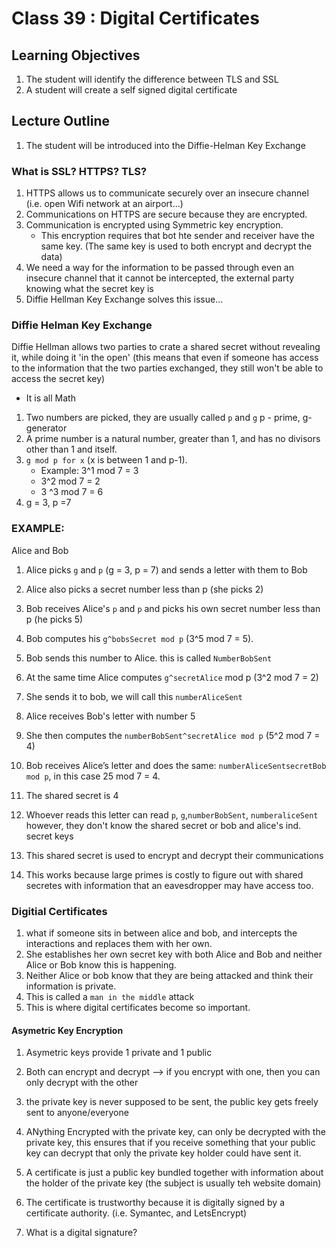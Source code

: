 # Class 39 : Digital Certificates


## Learning Objectives
1. The student will identify the difference between TLS and SSL
2. A student will create a self signed digital certificate

## Lecture Outline
1. The student will be introduced into the Diffie-Helman Key Exchange


### What is SSL? HTTPS? TLS?
1. HTTPS allows us to communicate securely over an insecure channel (i.e. open Wifi network at an airport...)
2. Communications on HTTPS are secure because they are encrypted. 
3. Communication is encrypted using Symmetric key encryption. 
	- This encryption requires that bot hte sender and receiver have the same key. (The same key is used to both encrypt and decrypt the data)
4. We need a way for the information to be passed through even an insecure channel that it cannot be intercepted, the external party knowing what the secret key is
5. Diffie Hellman Key Exchange solves this issue...

### Diffie Helman Key Exchange
Diffie Hellman allows two parties to crate a shared secret without revealing it, while doing it 'in the open' (this means that even if someone has access to the information that the two parties exchanged, 
they still won't  be able to access the secret key)
- It is all Math

1. Two numbers are picked, they are usually called `p` and `g` p - prime, g- generator
2. A prime number is a natural number, greater than 1, and has no divisors other than 1 and itself. 
3. `g mod p for x` (x is between 1 and p-1).
	- Example: 3^1 mod 7 = 3
	- 3^2 mod 7 = 2
	- 3 ^3 mod 7 = 6
4. g = 3, p =7


### EXAMPLE:
Alice and Bob
1. Alice picks `g` and `p` (g = 3, p = 7) and sends a letter with them to Bob
2. Alice also picks a secret number less than p (she picks 2)

3. Bob receives Alice's `p` and `p` and picks his own secret number less than p (he picks 5)
4. Bob computes his `g^bobsSecret mod p` (3^5 mod 7 = 5). 
5. Bob sends this number to Alice. this is called `NumberBobSent`

6. At the same time Alice computes `g^secretAlice` mod p (3^2 mod 7 = 2)
7. She sends it to bob, we will call this `numberAliceSent`

8. Alice receives Bob's letter with number 5
9. She then computes the `numberBobSent^secretAlice mod p` (5^2 mod 7 = 4)

10. Bob receives Alice’s letter and does the same: `numberAliceSentsecretBob mod p`, in this case 25 mod 7 = 4.
 
11. The shared secret is 4
12. Whoever reads this letter can read `p`, `g`,`numberBobSent`, `numberaliceSent` however, they don't know the shared secret or bob and alice's ind. secret keys
13. This shared secret is used to encrypt and decrypt their communications

14. This works because large primes is costly to figure out with shared secretes with information that an eavesdropper may have access too. 


### Digitial Certificates 
1. what if someone sits in between alice and bob, and intercepts the interactions and replaces them with her own. 
2. She establishes her own secret key with both Alice and Bob and neither Alice or Bob know this is happening.
3. Neither Alice or bob know that they are being attacked and think their information is private. 
4. This is called a `man in the middle` attack
5. This is where digital certificates become so important. 

#### Asymetric Key Encryption
1. Asymetric keys provide 1 private and 1 public 
2. Both can encrypt and decrypt --> if you encrypt with one, then you can only decrypt with the other
3. the private key is never supposed to be sent, the public key gets freely sent to anyone/everyone
4. ANything Encrypted with the private key, can only be decrypted with the private key, this ensures that if you receive something that your public key can decrypt that only the private key holder could have sent it.

5. A certificate is just a public key bundled together with information about the holder of the private key (the subject is usually teh website domain)
6. The certificate is trustworthy because it is digitally signed by a certificate authority. (i.e. Symantec, and LetsEncrypt)

7. What is a digital signature?
